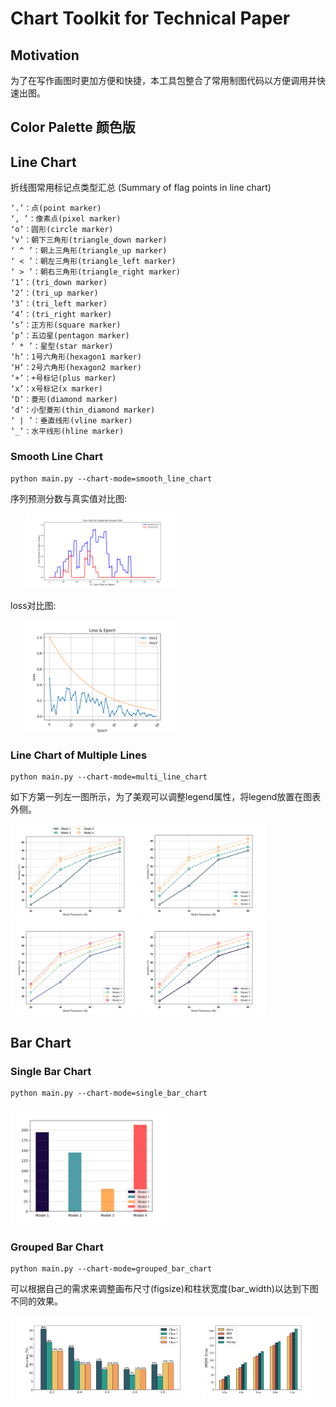# Chart Toolkit for Technical Paper
## Motivation
为了在写作画图时更加方便和快捷，本工具包整合了常用制图代码以方便调用并快速出图。

## Color Palette 颜色版

## Line Chart
折线图常用标记点类型汇总 (Summary of flag points in line chart)

    ‘.’：点(point marker)
    ‘, ’：像素点(pixel marker)
    ‘o’：圆形(circle marker)
    ‘v’：朝下三角形(triangle_down marker)
    ‘ ^ ’：朝上三角形(triangle_up marker)
    ‘ < ’：朝左三角形(triangle_left marker)
    ‘ > ’：朝右三角形(triangle_right marker)
    ‘1’：(tri_down marker)
    ‘2’：(tri_up marker)
    ‘3’：(tri_left marker)
    ‘4’：(tri_right marker)
    ‘s’：正方形(square marker)
    ‘p’：五边星(pentagon marker)
    ‘ * ’：星型(star marker)
    ‘h’：1号六角形(hexagon1 marker)
    ‘H’：2号六角形(hexagon2 marker)
    ‘+’：+号标记(plus marker)
    ‘x’：x号标记(x marker)
    ‘D’：菱形(diamond marker)
    ‘d’：小型菱形(thin_diamond marker)
    ‘ | ’：垂直线形(vline marker)
    ‘_’：水平线形(hline marker) 

### Smooth Line Chart
```shell
python main.py --chart-mode=smooth_line_chart  
```
序列预测分数与真实值对比图:
<div style="align: center">
<ul><img src="./images/smooth_lc.png" width="50%"></ul>
</div>
loss对比图:
<div style="align: center">
<ul><img src="./images/smooth_lc2.png" width="50%"></ul>
</div>

### Line Chart of Multiple Lines
```shell
python main.py --chart-mode=multi_line_chart
```
如下方第一列左一图所示，为了美观可以调整legend属性，将legend放置在图表外侧。
<div style="align: center">
<img src="./images/multi_lc_m1_p1.png" width="40%">
<img src="./images/multi_lc_m2_p1.png" width="40%">
<img src="./images/multi_lc_m2_p2.png" width="40%">
<img src="./images/multi_lc_m2_p3.png" width="40%">
</div>

## Bar Chart
### Single Bar Chart
```shell
python main.py --chart-mode=single_bar_chart  
```
<div style="align: center"><img src="./images/single_bc.png" width="50%"></div>

### Grouped Bar Chart
```shell
python main.py --chart-mode=grouped_bar_chart  
```
可以根据自己的需求来调整画布尺寸(figsize)和柱状宽度(bar_width)以达到下图不同的效果。
<div style="align: center">
<img src="./images/grouped_bc.png" width="60%">
<img src="./images/grouped_bc2.png" width="35%">
</div>
